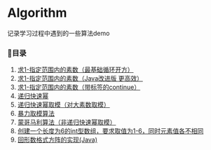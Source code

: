 # Algorithm

记录学习过程中遇到的一些算法demo

### :cactus:目录

1. [求1-指定范围内的素数（最基础循环开方）](Find_Prime_Number.cpp)
2. [求1-指定范围内的素数（Java改进版 更高效）](PrimeNum.java)
3. [求1-指定范围内的素数（带标签的continue）](PrimeNum2.java)
4. [递归快速幂](Recursively_fast_powers.cpp)
5. [递归快速幂取模（对大素数取模）](Fast_exponentiation_algorithm.cpp)
6. [暴力取模算法](Brute_force_modulus.cpp)
7. [蒙哥马利算法（非递归快速幂取模）](Montgomery_algorithm.cpp)
8. [创建一个长度为6的int型数组，要求取值为1-6，同时元素值各不相同](ArrayAssignment.java)
9. [回形数格式方阵的实现(Java)](回形数格式方阵的实现(Java)/回形数格式方阵的实现(Java).md)

